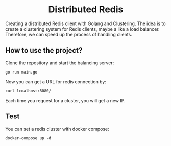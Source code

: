<h1 align="center">
Distributed Redis
</h1>

Creating a distributed Redis client with Golang and Clustering. The idea is to create a clustering system for Redis clients, maybe a like a load balancer.
Therefore, we can speed up the process of handling clients.

## How to use the project?
Clone the repository and start the balancing server:
```shell
go run main.go
```

Now you can get a URL for redis connection by:
```shell
curl lcoalhost:8080/
```

Each time you request for a cluster, you will get a new IP.

## Test
You can set a redis cluster with docker compose:
```shell
docker-compose up -d
```